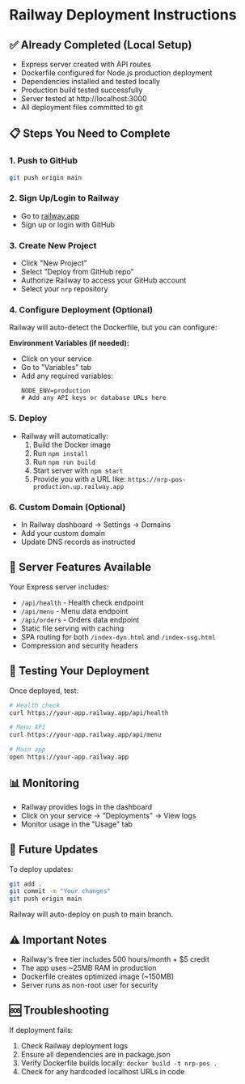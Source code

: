 # Railway Deployment Instructions

## ✅ Already Completed (Local Setup)
- Express server created with API routes
- Dockerfile configured for Node.js production deployment
- Dependencies installed and tested locally
- Production build tested successfully
- Server tested at http://localhost:3000
- All deployment files committed to git

## 📋 Steps You Need to Complete

### 1. Push to GitHub
```bash
git push origin main
```

### 2. Sign Up/Login to Railway
- Go to [railway.app](https://railway.app)
- Sign up or login with GitHub

### 3. Create New Project
- Click "New Project"
- Select "Deploy from GitHub repo"
- Authorize Railway to access your GitHub account
- Select your `nrp` repository

### 4. Configure Deployment (Optional)
Railway will auto-detect the Dockerfile, but you can configure:

**Environment Variables (if needed):**
- Click on your service
- Go to "Variables" tab
- Add any required variables:
  ```
  NODE_ENV=production
  # Add any API keys or database URLs here
  ```

### 5. Deploy
- Railway will automatically:
  1. Build the Docker image
  2. Run `npm install`
  3. Run `npm run build`
  4. Start server with `npm start`
  5. Provide you with a URL like: `https://nrp-pos-production.up.railway.app`

### 6. Custom Domain (Optional)
- In Railway dashboard → Settings → Domains
- Add your custom domain
- Update DNS records as instructed

## 🔧 Server Features Available

Your Express server includes:
- `/api/health` - Health check endpoint
- `/api/menu` - Menu data endpoint
- `/api/orders` - Orders data endpoint
- Static file serving with caching
- SPA routing for both `/index-dyn.html` and `/index-ssg.html`
- Compression and security headers

## 🚀 Testing Your Deployment

Once deployed, test:
```bash
# Health check
curl https://your-app.railway.app/api/health

# Menu API
curl https://your-app.railway.app/api/menu

# Main app
open https://your-app.railway.app
```

## 📊 Monitoring
- Railway provides logs in the dashboard
- Click on your service → "Deployments" → View logs
- Monitor usage in the "Usage" tab

## 🔄 Future Updates
To deploy updates:
```bash
git add .
git commit -m "Your changes"
git push origin main
```
Railway will auto-deploy on push to main branch.

## ⚠️ Important Notes
- Railway's free tier includes 500 hours/month + $5 credit
- The app uses ~25MB RAM in production
- Dockerfile creates optimized image (~150MB)
- Server runs as non-root user for security

## 🆘 Troubleshooting
If deployment fails:
1. Check Railway deployment logs
2. Ensure all dependencies are in package.json
3. Verify Dockerfile builds locally: `docker build -t nrp-pos .`
4. Check for any hardcoded localhost URLs in code